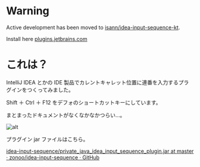 # Warning
Active development has been moved to [isann/idea-input-sequence-kt](https://github.com/isann/idea-input-sequence-kt).

Install here [plugins.jetbrains.com](https://plugins.jetbrains.com/plugin/16304-inputsequence)

# これは？
IntelliJ IDEA とかの IDE 製品でカレントキャレット位置に連番を入力するプラグインをつくってみました。

Shift ＋ Ctrl ＋ F12 をデフォのショートカットキーにしています。

まとまったドキュメントがなくなかなかつらい…。

![alt](https://raw.githubusercontent.com/zonoo/idea-input-sequence/master/dist/image.gif "title")

プラグイン jar ファイルはこちら。

[idea-input-sequence/private_java_idea_input_sequence_plugin.jar at master · zonoo/idea-input-sequence · GitHub](https://github.com/zonoo/idea-input-sequence/blob/master/dist/private_java_idea_input_sequence_plugin.jar)
